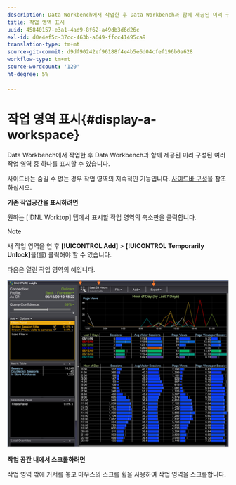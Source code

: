 ```yaml
---
description: Data Workbench에서 작업한 후 Data Workbench과 함께 제공된 미리 구성된 여러 작업 영역 중 하나를 표시할 수 있습니다.
title: 작업 영역 표시
uuid: 45840157-e3a1-4ad9-8f62-a49db3d6d26c
exl-id: d0e4ef5c-37cc-463b-a649-ffcc41495ca9
translation-type: tm+mt
source-git-commit: d9df90242ef96188f4e4b5e6d04cfef196b0a628
workflow-type: tm+mt
source-wordcount: '120'
ht-degree: 5%

---
```


# 작업 영역 표시{#display-a-workspace}

Data Workbench에서 작업한 후 Data Workbench과 함께 제공된 미리 구성된 여러 작업 영역 중 하나를 표시할 수 있습니다.

사이드바는 숨길 수 없는 경우 작업 영역의 지속적인 기능입니다. [사이드바 구성](../../../home/c-get-started/c-config-sidebar.md#concept-41db771b302e43018e5a9daa40b397e6)을 참조하십시오.

**기존 작업공간을 표시하려면**

원하는 [!DNL Worktop] 탭에서 표시할 작업 영역의 축소판을 클릭합니다.

>[!NOTE]
>
>새 작업 영역을 연 후 **[!UICONTROL Add]** > **[!UICONTROL Temporarily Unlock]**&#x200B;을(를) 클릭해야 할 수 있습니다.

다음은 열린 작업 영역의 예입니다.

![](assets/client-dis.png)

**작업 공간 내에서 스크롤하려면**

작업 영역 밖에 커서를 놓고 마우스의 스크롤 휠을 사용하여 작업 영역을 스크롤합니다.
